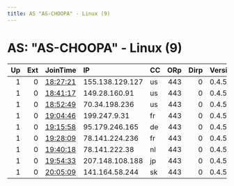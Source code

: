 ```yaml
---
title: AS "AS-CHOOPA" - Linux (9)
---
```


# AS: "AS-CHOOPA" - Linux (9)

|   Up |   Ext | JoinTime                                                                                            | IP              | CC   |   ORp |   Dirp | Version   | Contact   | Nickname   |   eFamMembers |
|-----:|------:|:----------------------------------------------------------------------------------------------------|:----------------|:-----|------:|-------:|:----------|:----------|:-----------|--------------:|
|    1 |     0 | [18:27:21](https://metrics.torproject.org/rs.html#details/C4948D13BD738B62445EA6199B07D8FF1FA8B83B) | 155.138.129.127 | us   |   443 |      0 | 0.4.5.10  | None      | Unnamed    |             1 |
|    1 |     0 | [18:41:17](https://metrics.torproject.org/rs.html#details/37C0589179B1875D7DE65CAA9302B47C00683402) | 149.28.160.91   | us   |   443 |      0 | 0.4.5.10  | None      | Unnamed    |             1 |
|    1 |     0 | [18:52:49](https://metrics.torproject.org/rs.html#details/5A9F16EB4C86D96ED58EC575907B46A53E8F32C6) | 70.34.198.236   | us   |   443 |      0 | 0.4.5.10  | None      | Unnamed    |             1 |
|    1 |     0 | [19:04:46](https://metrics.torproject.org/rs.html#details/2647CE9FD2017A3E01E2103E47171F949F72D911) | 199.247.9.31    | fr   |   443 |      0 | 0.4.5.10  | None      | Unnamed    |             1 |
|    1 |     0 | [19:15:58](https://metrics.torproject.org/rs.html#details/0B6D9D56218CD70D0AE3EAA66B6D172DD120603D) | 95.179.246.165  | de   |   443 |      0 | 0.4.5.10  | None      | Unnamed    |             1 |
|    1 |     0 | [19:28:09](https://metrics.torproject.org/rs.html#details/8E97AD09E5265F3F40A1C80FA2FA77EBF28D6AE6) | 78.141.224.236  | fr   |   443 |      0 | 0.4.5.10  | None      | Unnamed    |             1 |
|    1 |     0 | [19:40:18](https://metrics.torproject.org/rs.html#details/04D169EA5F8B76046389DC6C861E9E8A3C0F3EF0) | 78.141.222.38   | nl   |   443 |      0 | 0.4.5.10  | None      | Unnamed    |             1 |
|    1 |     0 | [19:54:33](https://metrics.torproject.org/rs.html#details/29B555E08B44B522AB804296C5BAA3E6D0A30BA9) | 207.148.108.188 | jp   |   443 |      0 | 0.4.5.10  | None      | Unnamed    |             1 |
|    1 |     0 | [20:05:09](https://metrics.torproject.org/rs.html#details/2809A9A733ECBFCCA0078B0D2C4CF72AC83A73FC) | 141.164.58.244  | sk   |   443 |      0 | 0.4.5.10  | None      | Unnamed    |             1 |

